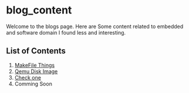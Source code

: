 # blog_content
<!--- It is the repository of the content for the blogs I write. ! ---> 



Welcome to the blogs page. Here are Some content related to embedded and software domain I found less and interesting.

## List of Contents

1. [MakeFile Things](./BlogsForEmb/Makefile.md)
2. [Qemu Disk Image](./BlogsForEmb/QEMU%20Disk%20Image.md)
3. [Check one](Check%20one.md)
4. Comming Soon
